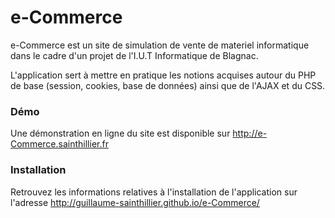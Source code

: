 e-Commerce
==========

e-Commerce est un site de simulation de vente de materiel informatique dans le cadre d'un projet de l'I.U.T Informatique de Blagnac.

L'application sert à mettre en pratique les notions acquises autour du PHP de base (session, cookies, base de données) ainsi que de l'AJAX et du CSS.



### Démo
Une démonstration en ligne du site est disponible sur http://e-Commerce.sainthillier.fr


### Installation
Retrouvez les informations relatives à l'installation de l'application sur l'adresse http://guillaume-sainthillier.github.io/e-Commerce/
